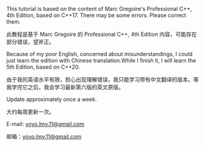 This tutorial is based on the content of Marc Gregoire's Professional C++, 4th Edition, based on C++17. There may be some errors. Please correct them.

此教程是基于 Marc Gregoire 的 Professional C++, 4th Edition 内容，可能存在部分错误，望斧正。

Because of my poor English, concerned about misunderstandings, I could just learn the edition with Chinese translation.While I finish it, I will learn the 5th Edition, based on C++20.

由于我的英语水平有限，担心出现理解错误，我只能学习带有中文翻译的版本。等我学完它之后，我会学习最新第六版的英文原版。

Update approximately once a week.

大约每周更新一次。

E-mail: yoyo.lmy.11@gmail.com

邮箱：yoyo.lmy.11@gmail.com
